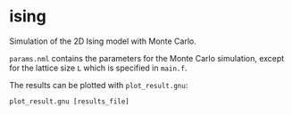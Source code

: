 # ising

Simulation of the 2D Ising model with Monte Carlo.

`params.nml` contains the parameters for the Monte Carlo simulation, except for the lattice size `L` which is specified in `main.f`.

The results can be plotted with `plot_result.gnu`:
```
plot_result.gnu [results_file]
```